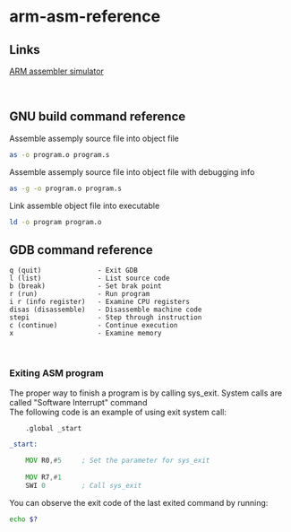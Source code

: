 # arm-asm-reference

## Links

[ARM assembler simulator](https://salmanarif.bitbucket.io/visual/index.html)  

</br>

## GNU build command reference

Assemble assemply source file into object file
``` sh
as -o program.o program.s
```

Assemble assemply source file into object file with debugging info
``` sh
as -g -o program.o program.s
```

Link assemble object file into executable
``` sh
ld -o program program.o
```

## GDB command reference

``` gdb
q (quit)              - Exit GDB
l (list)              - List source code
b (break)             - Set brak point
r (run)               - Run program
i r (info register)   - Examine CPU registers
disas (disassemble)   - Disassemble machine code
stepi                 - Step through instruction
c (continue)          - Continue execution
x                     - Examine memory
```

</br>

### Exiting ASM program

The proper way to finish a program is by calling sys_exit. 
System calls are called "Software Interrupt" command  
The following code is an example of using exit system call:  


``` asm
	.global _start

_start:

	MOV R0,#5     ; Set the parameter for sys_exit
	
	MOV R7,#1
	SWI 0         ; Call sys_exit
```

You can observe the exit code of the last exited command by running:

``` bash
echo $?
```
